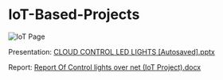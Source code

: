 # IoT-Based-Projects
![IoT Page](https://user-images.githubusercontent.com/85106967/202901099-a6fead9e-8451-4679-aaea-be018610f979.png)

Presentation: [CLOUD CONTROL LED LIGHTS [Autosaved].pptx](https://github.com/Shivam5075455/IoT-Based-Projects/files/10049618/CLOUD.CONTROL.LED.LIGHTS.Autosaved.pptx)

Report: [Report Of Control lights over net (IoT Project).docx](https://github.com/Shivam5075455/IoT-Based-Projects/files/10049620/Report.Of.Control.lights.over.net.IoT.Project.docx)
